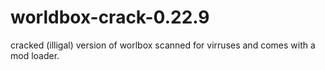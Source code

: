 # worldbox-crack-0.22.9
cracked (illigal) version of worlbox scanned for virruses and comes with a mod loader.

